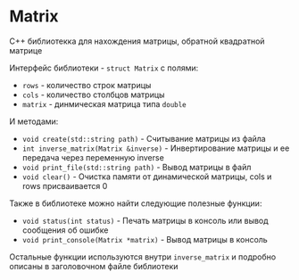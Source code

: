 # Matrix
 

C++ библиотекка для нахождения матрицы, обратной квадратной матрице

Интерфейс библиотеки - `struct Matrix` с полями: 
 * `rows` - количество строк матрицы
 * `cols` - количество столбцов матрицы
 * `matrix` - динмическая матрица типа `double`
 
 И методами:
 * `void create(std::string path)` - Считывание матрицы из файла
 * `int inverse_matrix(Matrix &inverse)` - Инвертирование матрицы и ее передача через переменную inverse
 * `void print_file(std::string path)` - Вывод матрицы в файл
 * `void clear()` - Очистка памяти от динамической матрицы, cols и rows присваивается 0
 
 Также в библиотеке можно найти следующие полезные функции:
 * `void status(int status)` - Печать матрицы в консоль или вывод сообщения об ошибке
 * `void print_console(Matrix *matrix)` - Вывод матрицы в консоль
 
 Остальные функции используются внутри `inverse_matrix` и подробно описаны в заголовочном файле библиотеки
